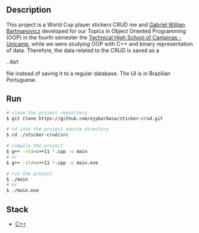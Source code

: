 <h2>Description</h2>
<p>
This project is a World Cup player stickers CRUD me and <a href="https://github.com/obielwb">Gabriel Willian Bartmanovicz</a> developed for our Topics in Object Oriented Programming (OOP) in the fourth semester the <a href="https://wikipedia.org/wiki/Technical_High_School_of_Campinas">Technical High School of Campinas - Unicamp</a>, while we were studying OOP with C++ and binary representation of data. Therefore, the data related to the CRUD is saved as a <pre>.dat</pre> file instead of saving it to a regular database. The UI is in Brazilian Portuguese.
</p>
<h2>Run</h2>

```bash
# clone the project repository
$ git clone https://github.com/ojpbarbosa/sticker-crud.git

# cd into the project source directory
$ cd ./sticker-crud/src

# compile the project
$ g++ -std=c++11 *.cpp -o main
# or
$ g++ -std=c++11 *.cpp -o main.exe

# run the project
$ ./main
# or
$ ./main.exe

```

<h2>Stack</h2>
<ul>
  <li><a href="https://cplusplus.com/">C++</a></li>
</ul>
</ul>
